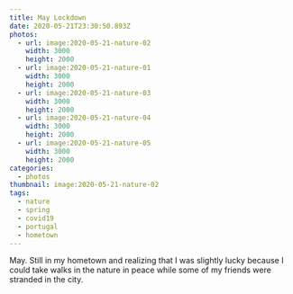 ```yaml
---
title: May Lockdown
date: 2020-05-21T23:30:50.893Z
photos:
  - url: image:2020-05-21-nature-02
    width: 3000
    height: 2000
  - url: image:2020-05-21-nature-01
    width: 3000
    height: 2000
  - url: image:2020-05-21-nature-03
    width: 3000
    height: 2000
  - url: image:2020-05-21-nature-04
    width: 3000
    height: 2000
  - url: image:2020-05-21-nature-05
    width: 3000
    height: 2000
categories:
  - photos
thumbnail: image:2020-05-21-nature-02
tags:
  - nature
  - spring
  - covid19
  - portugal
  - hometown
---
```


<style>
.fg-2020-05-21-may-lockdown {
  grid-template-areas:
    "a a"
    "b c"
    "d e";
}

.fg-2020-05-21-may-lockdown > *:nth-child(1) { grid-area: a; }
.fg-2020-05-21-may-lockdown > *:nth-child(2) { grid-area: b; }
.fg-2020-05-21-may-lockdown > *:nth-child(3) { grid-area: c; }
.fg-2020-05-21-may-lockdown > *:nth-child(4) { grid-area: d; }
.fg-2020-05-21-may-lockdown > *:nth-child(5) { grid-area: e; }
</style>

May. Still in my hometown and realizing that I was slightly lucky because I could take walks in the nature in peace while some of my friends were stranded in the city.
